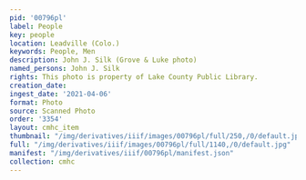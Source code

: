 ```yaml
---
pid: '00796pl'
label: People
key: people
location: Leadville (Colo.)
keywords: People, Men
description: John J. Silk (Grove & Luke photo)
named_persons: John J. Silk
rights: This photo is property of Lake County Public Library.
creation_date: 
ingest_date: '2021-04-06'
format: Photo
source: Scanned Photo
order: '3354'
layout: cmhc_item
thumbnail: "/img/derivatives/iiif/images/00796pl/full/250,/0/default.jpg"
full: "/img/derivatives/iiif/images/00796pl/full/1140,/0/default.jpg"
manifest: "/img/derivatives/iiif/00796pl/manifest.json"
collection: cmhc
---
```

